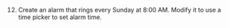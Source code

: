 12. Create an alarm that rings every Sunday at 8:00 AM. Modify it to use a time picker to set alarm time.
